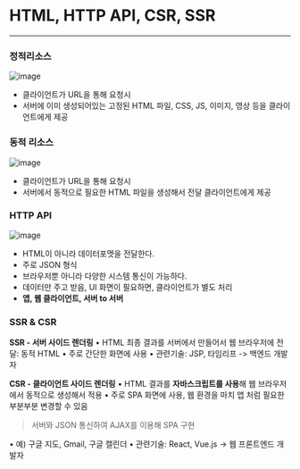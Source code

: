 # HTML, HTTP API, CSR, SSR

---

### 정적리소스

![image](https://user-images.githubusercontent.com/68331041/141707776-2ffb0996-5c5c-441b-9e9f-7acc001e75a6.png)

+ 클라이언트가 URL을 통해 요청시
+ 서버에 이미 생성되어있는 고정된 HTML 파일, CSS, JS, 이미지, 영상 등을 클라이언트에게 제공

### 동적 리소스

![image](https://user-images.githubusercontent.com/68331041/141707786-860dce9a-955a-4d7d-a471-caf4eef3cc62.png)

+ 클라이언트가 URL을 통해 요청시
+ 서버에서 동적으로 필요한 HTML 파일을 생성해서 전달 클라이언트에게 제공

### HTTP API

![image](https://user-images.githubusercontent.com/68331041/141707802-41a07fab-8393-42cd-8993-2e49c379b462.png)

+ HTML이 아니라 데이터포멧을 전달한다.
+ 주로 JSON 형식
+ 브라우저뿐 아니라 다양한 시스템 통신이 가능하다.
+ 데이터만 주고 받음, UI 화면이 필요하면, 클라이언트가 별도 처리
+ **앱, 웹 클라이언트, 서버 to 서버**



### SSR & CSR

**SSR - 서버 사이드 렌더링**
• HTML 최종 결과를 서버에서 만들어서 웹 브라우저에 전달: 동적 HTML
• 주로 간단한 화면에 사용
• 관련기술: JSP, 타임리프 -> 백엔드 개발자

**CSR - 클라이언트 사이드 렌더링**
• HTML 결과를 **자바스크립트를 사용**해 웹 브라우저에서 동적으로 생성해서 적용
• 주로 SPA 화면에 사용, 웹 환경을 마치 앱 처럼 필요한 부분부분 변경할 수 있음

> 서버와 JSON 통신하여 AJAX를 이용해 SPA 구현

• 예) 구글 지도, Gmail, 구글 캘린더
• 관련기술: React, Vue.js -> 웹 프론트엔드 개발자